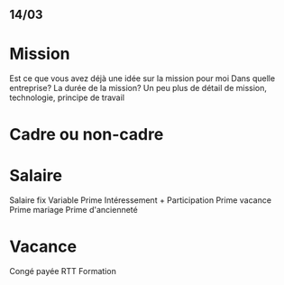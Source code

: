 

## 14/03

# Mission

Est ce que vous avez déjà une idée sur la mission pour moi
Dans quelle entreprise? 
La durée de la mission?
Un peu plus de détail de mission, technologie, principe de travail

# Cadre ou non-cadre

# Salaire

Salaire fix
Variable
Prime Intéressement + Participation
Prime vacance
Prime mariage
Prime d'ancienneté

# Vacance

Congé payée
RTT
Formation